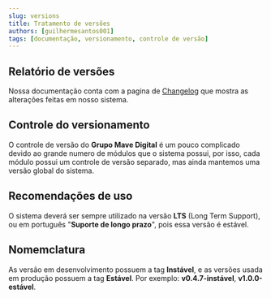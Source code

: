 ```yaml
---
slug: versions
title: Tratamento de versões
authors: [guilhermesantos001]
tags: [documentação, versionamento, controle de versão]
---
```


## Relatório de versões

Nossa documentação conta com a pagina de [Changelog](/docs/api/versions/v0.4.7) que mostra as alterações feitas em nosso sistema.

## Controle do versionamento

O controle de versão do **Grupo Mave Digital** é um pouco complicado devido ao grande numero de módulos que o sistema possui, por isso, cada módulo possui um controle de versão separado, mas ainda mantemos uma versão global do sistema.

## Recomendações de uso

O sistema deverá ser sempre utilizado na versão **LTS** (Long Term Support), ou
em português "**Suporte de longo prazo**", pois essa versão é estável.

## Nomemclatura

As versão em desenvolvimento possuem a tag **Instável**, e as versões usada em
produção possuem a tag **Estável**. Por exemplo: **v0.4.7-instável**,
**v1.0.0-estável**.

